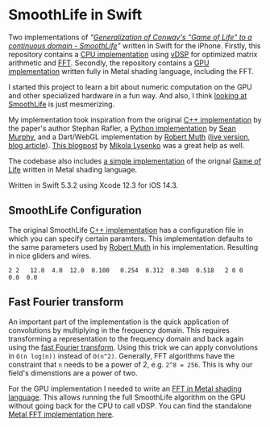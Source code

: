 SmoothLife in Swift
===============

Two implementations of _"[Generalization of Conway's "Game of Life" to a continuous domain - SmoothLife](https://arxiv.org/abs/1111.1567)"_ written in Swift for the iPhone. Firstly, this repository contains a [CPU implementation](Source/SmoothLifevDSP) using [vDSP](https://developer.apple.com/documentation/accelerate/vdsp) for optimized matrix arithmetic and [FFT](https://en.wikipedia.org/wiki/Fast_Fourier_transform). Secondly, the repository contains a [GPU implementation](Source/SmoothLifeMetal) written fully in Metal shading language, including the FFT.

I started this project to learn a bit about numeric computation on the GPU and other specialized hardware in a fun way. And also, I think [looking at SmoothLife](https://www.youtube.com/watch?v=KJe9H6qS82I) is just mesmerizing.

My implementation took inspiration from the original [C++ implementation](https://sourceforge.net/projects/smoothlife/) by the paper's author Stephan Rafler, a [Python implementation](https://github.com/duckythescientist/SmoothLife) by [Sean Murphy](https://github.com/duckythescientist), and a Dart/WebGL implementation by [Robert Muth](https://github.com/robertmuth) ([live version](http://art.muth.org/smoothlife.html), [blog article](http://robertmuth.blogspot.com/2016/01/smoothlife-in-webgl.html)). [This blogpost](https://0fps.net/2012/11/19/conways-game-of-life-for-curved-surfaces-part-1/) by [Mikola Lysenko](https://github.com/mikolalysenko/) was a great help as well.

The codebase also includes [a simple implementation](Source/GameOfLifeMetal) of the orignal [Game of Life](https://en.wikipedia.org/wiki/Conway%27s_Game_of_Life) written in Metal shading language. 

Written in Swift 5.3.2 using Xcode 12.3 for iOS 14.3.


SmoothLife Configuration
--------------------

The original SmoothLife [C++ implementation](https://sourceforge.net/projects/smoothlife/) has a configuration file in which you can specify certain paramters. This implementation defaults to the same parameters used by [Robert Muth](http://robertmuth.blogspot.com/2016/01/smoothlife-in-webgl.html) in his implementation. Resulting in nice gliders and wires.

```
2 2   12.0  4.0  12.0  0.100   0.254  0.312  0.340  0.518   2 0 0   0.0  0.0
```

Fast Fourier transform
--------------------

An important part of the implementation is the quick application of convolutions by multiplying in the frequency domain. This requires transforming a representation to the frequency domain and back again using the [fast Fourier transform](https://en.wikipedia.org/wiki/Fast_Fourier_transform). Using this trick we can apply convolutions in `O(n log(n))` instead of `O(n^2)`.  Generally, FFT algorithms have the constraint that  `n` needs to be a power of 2, e.g. `2^8 = 256`. This is why our field's dimenstions are a power of two.

For the GPU implementation I needed to write an [FFT in Metal shading language](Source/MetalFFT). This allows running the full SmoothLife algorithm on the GPU without going back for the CPU to call vDSP. You can find the standalone [Metal FFT implementation here](Source/MetalFFT).

